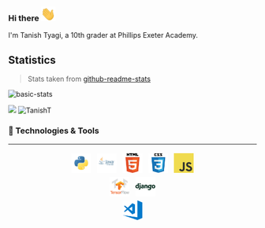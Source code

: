 ### Hi there <img src="https://raw.githubusercontent.com/danBamikiya/danBamikiya/main/wave.gif" width="30px">

I'm Tanish Tyagi, a 10th grader at Phillips Exeter Academy.

## Statistics

> Stats taken from [github-readme-stats](https://github.com/anuraghazra/github-readme-stats)

![basic-stats](https://github-readme-stats.vercel.app/api?username=anaconda121&show_icons=true&count_private=true&include_all_commits=true&title_color=fff&icon_color=2f96c0&text_color=D8C787&bg_color=222222)

<!--  CUSTOM FROM PROFILE SUMMARY CARD ENDS-->
<img src="https://github-profile-summary-cards.vercel.app/api/cards/profile-details?username=anaconda121&theme=solarized_dark">

<!-- [![Top Langs](https://github-readme-stats.vercel.app/api/top-langs/?username=anaconda121&layout=compact&langs_count=10&theme=buefy)](https://github.com/TanishT) -->

<!-- ![language-stats](https://github-readme-stats.vercel.app/api/top-langs/?username=anaconda121&title_color=fff&icon_color=2f96c0&text_color=D8C787&bg_color=222222)
 -->
<!-- ![Top Languages](https://github-readme-stats.vercel.app/api/top-langs/?username=anaconda121&langs_count=4&layout=compact&theme=radical)
 -->
<img src="https://komarev.com/ghpvc/?username=TanishT&label=Profile%20views&color=00acee&style=flat" alt="TanishT" />

### 🔧 Technologies & Tools

  ---

<p align="center">
 <img src="https://raw.githubusercontent.com/github/explore/80688e429a7d4ef2fca1e82350fe8e3517d3494d/topics/python/python.png" alt="Python" height="40" style="vertical-align:top; margin:4px">
  <img src="https://raw.githubusercontent.com/github/explore/80688e429a7d4ef2fca1e82350fe8e3517d3494d/topics/java/java.png" alt="Java" height="40" style="vertical-align:top; margin:4px">
 <img src="https://raw.githubusercontent.com/github/explore/80688e429a7d4ef2fca1e82350fe8e3517d3494d/topics/html/html.png" alt="HTML" height="40" style="vertical-align:top; margin:4px">
 <img src="https://raw.githubusercontent.com/github/explore/80688e429a7d4ef2fca1e82350fe8e3517d3494d/topics/css/css.png" alt="CSS" height="40" style="vertical-align:top; margin:4px"> 
 <img src="https://raw.githubusercontent.com/github/explore/80688e429a7d4ef2fca1e82350fe8e3517d3494d/topics/javascript/javascript.png" alt="Javascript" height="40" style="vertical-align:top; margin:4px">
 <br>
  <img src="https://raw.githubusercontent.com/github/explore/80688e429a7d4ef2fca1e82350fe8e3517d3494d/topics/tensorflow/tensorflow.png" alt="Tensorflow" height="40" style="vertical-align:top; margin:4px">
  <img src="https://raw.githubusercontent.com/github/explore/80688e429a7d4ef2fca1e82350fe8e3517d3494d/topics/django/django.png" alt="Django" height="40" style="vertical-align:top; margin:4px">
 <br>
  <img src="https://raw.githubusercontent.com/github/explore/80688e429a7d4ef2fca1e82350fe8e3517d3494d/topics/visual-studio-code/visual-studio-code.png" alt="VS Code" height="40" style="vertical-align:top; margin:4px">
</p>

<!-- <a href="https://www.python.org/" target="_blank" rel="noreferrer noopener"><img align="center" src="https://img.shields.io/badge/Language-Python-3776AB?style=for-the-badge&logo=python" alt="anaconda121"/></a> 

<a href="https://www.oracle.com/java/" target="_blank" rel="noreferrer noopener"><img align="center" src="https://img.shields.io/badge/Language-Java-007396?style=for-the-badge&logo=java" alt="anaconda121"/></a>

<a href="https://developer.mozilla.org/en-US/docs/Learn/Getting_started_with_the_web/HTML_basics" target="_blank" rel="noreferrer noopener"><img align="center" src="https://img.shields.io/badge/Language-HTML-FF0000?style=for-the-badge&logo=html" alt="anaconda121"/></a>  -->


<!-- ![](https://img.shields.io/badge/Editor-Visual_Studio_Code-informational?style=flat&logo=visual-studio-code&logoColor=white&labelColor=9c9c9c&color=cdd5e0)
![](https://img.shields.io/badge/Editor-Sublime_Text-informational?style=flat&logo=sublime-text&logoColor=white&labelColor=9c9c9c&color=cdd5e0)
![](https://img.shields.io/badge/Tool-Git-informational?style=flat&logo=Seaborn&logoColor=white&labelColor=9c9c9c&color=cdd5e0)
![](https://img.shields.io/badge/Code-HTML5-informational?style=flat&logo=html5&logoColor=white&labelColor=9c9c9c&color=cdd5e0)
![](https://img.shields.io/badge/Code-JQuery-informational?style=flat&logo=JQuery&logoColor=white&labelColor=9c9c9c&color=cdd5e0)
![](https://img.shields.io/badge/Code-Ajax-informational?style=flat&logo=Ajax&logoColor=white&labelColor=9c9c9c&color=cdd5e0)
![](https://img.shields.io/badge/Code-CSS-informational?style=flat&logo=CSS&logoColor=white&labelColor=9c9c9c&color=cdd5e0)
![](https://img.shields.io/badge/Code-JavaScript-informational?style=flat&logo=javascript&logoColor=white&labelColor=9c9c9c&color=cdd5e0)
![](https://img.shields.io/badge/Code-Python-informational?style=flat&logo=Python&logoColor=white&labelColor=9c9c9c&color=cdd5e0)
![](https://img.shields.io/badge/Code-Java-informational?style=flat&logo=Java&logoColor=white&labelColor=9c9c9c&color=cdd5e0)
![](https://img.shields.io/badge/Code-C++-informational?style=flat&logo=Cpp&logoColor=white&labelColor=9c9c9c&color=cdd5e0)
![](https://img.shields.io/badge/Code-Django-informational?style=flat&logo=Django&logoColor=white&labelColor=9c9c9c&color=cdd5e0)
![](https://img.shields.io/badge/Code-Flask-informational?style=flat&logo=Flask&logoColor=white&labelColor=9c9c9c&color=cdd5e0)
![](https://img.shields.io/badge/Tool-Tensorflow-informational?style=flat&logo=Tensorflow&logoColor=white&labelColor=9c9c9c&color=cdd5e0)
![](https://img.shields.io/badge/Tool-SKlearn-informational?style=flat&logo=SKlearn&logoColor=white&labelColor=9c9c9c&color=cdd5e0)
![](https://img.shields.io/badge/Tool-Pandas-informational?style=flat&logo=Pandas&logoColor=white&labelColor=9c9c9c&color=cdd5e0)
![](https://img.shields.io/badge/Tool-Numpy-informational?style=flat&logo=Numpy&logoColor=white&labelColor=9c9c9c&color=cdd5e0)
![](https://img.shields.io/badge/Tool-Matplotlib-informational?style=flat&logo=Matplotlib&logoColor=white&labelColor=9c9c9c&color=cdd5e0)
![](https://img.shields.io/badge/Tool-Seaborn-informational?style=flat&logo=Seaborn&logoColor=white&labelColor=9c9c9c&color=cdd5e0) -->

<!--
**TanishT/TanishT** is a ✨ _special_ ✨ repository because its `README.md` (this file) appears on your GitHub profile.

![language-stats](https://github-readme-stats.vercel.app/api/top-langs/?username=TanishT&title_color=fff&icon_color=2f96c0&text_color=D8C787&bg_color=222222)

[![willianrod's wakatime stats](https://github-readme-stats.vercel.app/api/wakatime?username=TanishT&layout=compact)](https://github.com/TanishT)      


Here are some ideas to get you started:

- 🔭 I’m currently working on ...
- 🌱 I’m currently learning ...
- 👯 I’m looking to collaborate on ...
- 🤔 I’m looking for help with ...
- 💬 Ask me about ...
- 📫 How to reach me: ...
- 😄 Pronouns: ...
- ⚡ Fun fact: ...
-->
